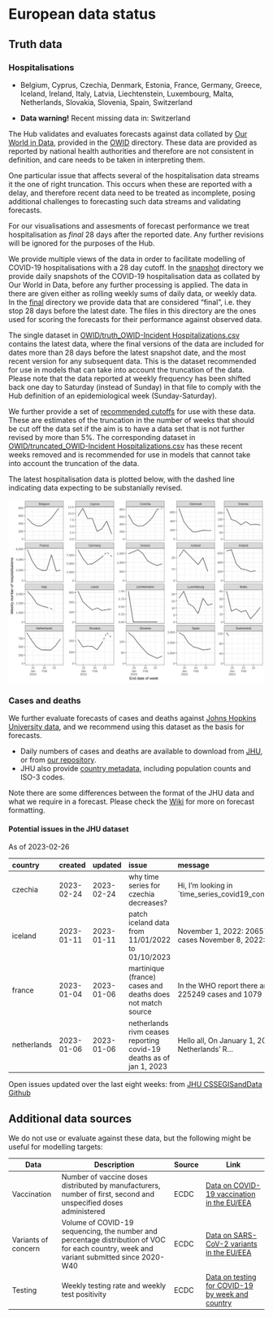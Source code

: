European data status
================

## Truth data

### Hospitalisations

- Belgium, Cyprus, Czechia, Denmark, Estonia, France, Germany, Greece,
  Iceland, Ireland, Italy, Latvia, Liechtenstein, Luxembourg, Malta,
  Netherlands, Slovakia, Slovenia, Spain, Switzerland

- **Data warning!** Recent missing data in: Switzerland

The Hub validates and evaluates forecasts against data collated by [Our
World in Data](https://ourworldindata.org/covid-hospitalizations),
provided in the [OWID](OWID) directory. These data are provided as
reported by national health authorities and therefore are not consistent
in definition, and care needs to be taken in interpreting them.

One particular issue that affects several of the hospitalisation data
streams it the one of right truncation. This occurs when these are
reported with a delay, and therefore recent data need to be treated as
incomplete, posing additional challenges to forecasting such data
streams and validating forecasts.

For our visualisations and assesments of forecast performance we treat
hospitalisation as *final* 28 days after the reported date. Any further
revisions will be ignored for the purposes of the Hub.

We provide multiple views of the data in order to facilitate modelling
of COVID-19 hospitalisations with a 28 day cutoff. In the
[snapshot](OWID/snapshot) directory we provide daily snapshots of the
COVID-19 hospitalisation data as collated by Our World in Data, before
any further processing is applied. The data in there are given either as
rolling weekly sums of daily data, or weekly data. In the
[final](OWID/final) directory we provide data that are considered
“final”, i.e. they stop 28 days before the latest date. The files in
this directory are the ones used for scoring the forecasts for their
performance against observed data.

The single dataset in [OWID/truth_OWID-Incident
Hospitalizations.csv](OWID/truth_OWID-Incident%20Hospitalizations.csv)
contains the latest data, where the final versions of the data are
included for dates more than 28 days before the latest snapshot date,
and the most recent version for any subsequent data. This is the dataset
recommended for use in models that can take into account the truncation
of the data. Please note that the data reported at weekly frequency has
been shifted back one day to Saturday (instead of Sunday) in that file
to comply with the Hub definition of an epidemiological week
(Sunday-Saturday).

We further provide a set of [recommended
cutoffs](OWID/recommended-cutoffs.csv) for use with these data. These
are estimates of the truncation in the number of weeks that should be
cut off the data set if the aim is to have a data set that is not
further revised by more than 5%. The corresponding dataset in
[OWID/truncated_OWID-Incident
Hospitalizations.csv](OWID/truth_OWID-Incident%20Hospitalizations.csv)
has these recent weeks removed and is recommended for use in models that
cannot take into account the truncation of the data.

The latest hospitalisation data is plotted below, with the dashed line
indicating data expecting to be substanially revised.

![Plot of hospitalisations](plots/hospitalisations.svg)

### Cases and deaths

We further evaluate forecasts of cases and deaths against [Johns Hopkins
University data](https://github.com/CSSEGISandData/COVID-19), and we
recommend using this dataset as the basis for forecasts.

- Daily numbers of cases and deaths are available to download from
  [JHU](https://github.com/CSSEGISandData/COVID-19/tree/master/csse_covid_19_data/csse_covid_19_time_series),
  or from [our
  repository](https://github.com/epiforecasts/covid19-forecast-hub-europe/data-truth).
- JHU also provide [country
  metadata](https://github.com/CSSEGISandData/COVID-19/blob/master/csse_covid_19_data/UID_ISO_FIPS_LookUp_Table.csv),
  including population counts and ISO-3 codes.

Note there are some differences between the format of the JHU data and
what we require in a forecast. Please check the
[Wiki](https://github.com/epiforecasts/covid19-forecast-hub-europe/wiki/Targets-and-horizons#truth-data)
for more on forecast formatting.

#### Potential issues in the JHU dataset

As of 2023-02-26

| country     | created    | updated    | issue                                                               | message                                             | url                                                      |
|:------------|:-----------|:-----------|:--------------------------------------------------------------------|:----------------------------------------------------|:---------------------------------------------------------|
| czechia     | 2023-02-24 | 2023-02-24 | why time series for czechia decreases?                              | Hi, I’m looking in \`time_series_covid19_confirmed… | <https://github.com/CSSEGISandData/COVID-19/issues/6620> |
| iceland     | 2023-01-11 | 2023-01-11 | patch iceland data from 11/01/2022 to 01/10/2023                    | November 1, 2022: 206571 cases November 8, 2022: 2… | <https://github.com/CSSEGISandData/COVID-19/issues/6462> |
| france      | 2023-01-04 | 2023-01-06 | martinique (france) cases and deaths does not match source          | In the WHO report there are 225249 cases and 1079 … | <https://github.com/CSSEGISandData/COVID-19/issues/6432> |
| netherlands | 2023-01-06 | 2023-01-06 | netherlands rivm ceases reporting covid-19 deaths as of jan 1, 2023 | Hello all, On January 1, 2023, the Netherlands’ R…  | <https://github.com/CSSEGISandData/COVID-19/issues/6446> |

Open issues updated over the last eight weeks: from [JHU CSSEGISandData
Github](https://github.com/CSSEGISandData/COVID-19/)

## Additional data sources

We do not use or evaluate against these data, but the following might be
useful for modelling targets:

| Data                | Description                                                                                                                              | Source | Link                                                                                                                            |
|---------------------|------------------------------------------------------------------------------------------------------------------------------------------|--------|---------------------------------------------------------------------------------------------------------------------------------|
| Vaccination         | Number of vaccine doses distributed by manufacturers, number of first, second and unspecified doses administered                         | ECDC   | [Data on COVID-19 vaccination in the EU/EEA](https://www.ecdc.europa.eu/en/publications-data/data-covid-19-vaccination-eu-eea)  |
| Variants of concern | Volume of COVID-19 sequencing, the number and percentage distribution of VOC for each country, week and variant submitted since 2020-W40 | ECDC   | [Data on SARS-CoV-2 variants in the EU/EEA](https://www.ecdc.europa.eu/en/publications-data/data-virus-variants-covid-19-eueea) |
| Testing             | Weekly testing rate and weekly test positivity                                                                                           | ECDC   | [Data on testing for COVID-19 by week and country](https://www.ecdc.europa.eu/en/publications-data/covid-19-testing)            |
